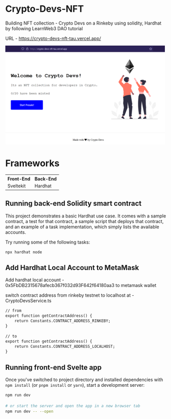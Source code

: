 # Crypto-Devs-NFT
Building NFT collection - Crypto Devs on a Rinkeby using solidity, Hardhat by following LearnWeb3 DAO tutorial

URL - https://crypto-devs-nft-tau.vercel.app/

<img src="/assets/CryptoDevs-NFT.PNG" width=500 />

# Frameworks
<table>
  <tr>
    <th>Front-End</th>
    <th>Back-End</th>
  </tr>
  <tr>
    <td>Sveltekit</td>
    <td>Hardhat</td>
  </tr> 
</table>

## Running back-end Solidity smart contract

This project demonstrates a basic Hardhat use case. It comes with a sample contract, a test for that contract, a sample script that deploys that contract, and an example of a task implementation, which simply lists the available accounts.

Try running some of the following tasks:

```shell
npx hardhat node
```

## Add Hardhat Local Account to MetaMask
Add hardhat local account - 0x5FbDB2315678afecb367f032d93F642f64180aa3 to metamask wallet

switch contract address from rinkeby testnet to localhost at - CryptoDevsService.ts

```
// from
export function getContractAddress() {    
    return Constants.CONTRACT_ADDRESS_RINKEBY;
}

// to
export function getContractAddress() {    
    return Constants.CONTRACT_ADDRESS_LOCALHOST;
}
```

## Running front-end Svelte app

Once you've switched to project directory and installed dependencies with `npm install` (or `pnpm install` or `yarn`), start a development server:

```bash
npm run dev

# or start the server and open the app in a new browser tab
npm run dev -- --open
```
